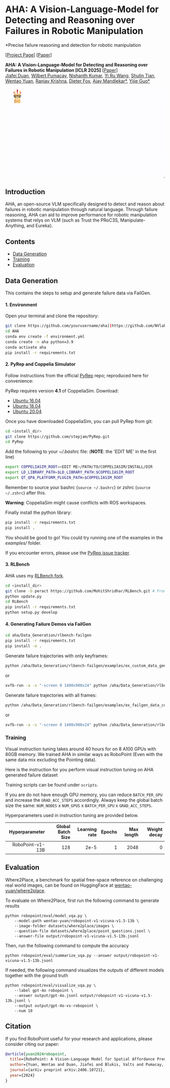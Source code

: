 # AHA: A Vision-Language-Model for Detecting and Reasoning over Failures in Robotic Manipulation

*Precise failure reasoning and detection for robotic manipulation

[[Project Page](https://aha-vlm.github.io/)] [[Paper](https://aha-vlm.github.io/Aha_paper.pdf)] 

**AHA: A Vision-Language-Model for Detecting and Reasoning over Failures in Robotic Manipulation [ICLR 2025]** [[Paper](https://arxiv.org/abs/2410.00371)] <br>
[Jiafei Duan](https://duanjiafei.com), [Wilbert Pumacay](https://wpumacay.github.io), [Nishanth Kumar](https://nishanthjkumar.com/), [Yi Ru Wang](https://helen9975.github.io/), [Shulin Tian](https://shulin16.github.io/), [Wentao Yuan](https://wentaoyuan.github.io), [Ranjay Krishna](https://ranjaykrishna.com), [Dieter Fox](https://homes.cs.washington.edu/~fox/), [Ajay Mandlekar*](https://ai.stanford.edu/~amandlek/), [Yijie Guo*](https://research.nvidia.com/person/yijie-guo)

![Overview](aha-teaser.gif)

## Introduction
 AHA, an open-source VLM specifically designed to detect and reason about failures in robotic manipulation through natural language. Through failure reasoning, AHA can aid to improve performance for robotic manipulation systems that relys on VLM (such as Trust the PRoC3S, Manipulate-Anything, and Eureka). 

## Contents
- [Data Generation](#data-generation)
- [Training](#train)
- [Evaluation](#evaluation)

## Data Generation

This contains the steps to setup and generate failure data via FailGen. 

#### 1. Environment

Open your terminal and clone the repository:

```bash
git clone https://github.com/yourusername/aha](https://github.com/NVlabs/AHA.git
cd AHA
conda env create -f environment.yml
conda create -n aha python=3.9
conda activate aha
pip install -r requirements.txt
```

#### 2. PyRep and Coppelia Simulator

Follow instructions from the official [PyRep](https://github.com/stepjam/PyRep) repo; reproduced here for convenience:

PyRep requires version **4.1** of CoppeliaSim. Download: 
- [Ubuntu 16.04](https://downloads.coppeliarobotics.com/V4_1_0/CoppeliaSim_Player_V4_1_0_Ubuntu16_04.tar.xz)
- [Ubuntu 18.04](https://downloads.coppeliarobotics.com/V4_1_0/CoppeliaSim_Player_V4_1_0_Ubuntu18_04.tar.xz)
- [Ubuntu 20.04](https://www.coppeliarobotics.com/previousVersions#)

Once you have downloaded CoppeliaSim, you can pull PyRep from git:

```bash
cd <install_dir>
git clone https://github.com/stepjam/PyRep.git
cd PyRep
```

Add the following to your *~/.bashrc* file: (__NOTE__: the 'EDIT ME' in the first line)

```bash
export COPPELIASIM_ROOT=<EDIT ME>/PATH/TO/COPPELIASIM/INSTALL/DIR
export LD_LIBRARY_PATH=$LD_LIBRARY_PATH:$COPPELIASIM_ROOT
export QT_QPA_PLATFORM_PLUGIN_PATH=$COPPELIASIM_ROOT
```

Remember to source your bashrc (`source ~/.bashrc`) or 
zshrc (`source ~/.zshrc`) after this.

**Warning**: CoppeliaSim might cause conflicts with ROS workspaces. 

Finally install the python library:

```bash
pip install -r requirements.txt
pip install .
```

You should be good to go!
You could try running one of the examples in the *examples/* folder.

If you encounter errors, please use the [PyRep issue tracker](https://github.com/stepjam/PyRep/issues).

#### 3. RLBench

AHA uses my [RLBench fork](https://github.com/MohitShridhar/RLBench/tree/peract). 

```bash
cd <install_dir>
git clone -b peract https://github.com/MohitShridhar/RLBench.git # From Mohit's branch
python update.py
cd RLBench
pip install -r requirements.txt
python setup.py develop
```

#### 4. Generating Failure Demos via FailGen

```bash
cd aha/Data_Generation/rlbench-failgen
pip install -r requirements.txt
pip install -e .
```

Generate failure trajectories with only keyframes:

```bash
python /aha/Data_Generation/rlbench-failgen/examples/ex_custom_data_generator.py --num-episodes 1 --max-tries 3 --output-folder <OUTPUT DIR>
```
or 
```bash
xvfb-run -a -s "-screen 0 1400x900x24" python /aha/Data_Generation/rlbench-failgen/examples/ex_custom_data_generator.py --num-episodes 1 --max-tries 3 --output-folder <OUTPUT DIR> #For running on cluster or server
```

Generate failure trajectories with all frames:
```bash
python /aha/Data_Generation/rlbench-failgen/examples/ex_failgen_data_collection.py
```
or 
```bash
xvfb-run -a -s "-screen 0 1400x900x24" python /aha/Data_Generation/rlbench-failgen/examples/ex_failgen_data_collection.py
```


### Training

Visual instruction tuning takes around 40 hours for on 8 A100 GPUs with 80GB memory. We trained AHA in similar ways as RoboPoint (Even with the same data mix excluding the Pointing data). 

Here is the instruction for you perform visual instruction tuning on AHA generated failure dataset

Training scripts can be found under `scripts`.

If you are do not have enough GPU memory, you can reduce `BATCH_PER_GPU` and increase the `GRAD_ACC_STEPS` accordingly. Always keep the global batch size the same: `NUM_NODES` x `NUM_GPUS` x `BATCH_PER_GPU` x `GRAD_ACC_STEPS`.

Hyperparameters used in instruction tuning are provided below.

| Hyperparameter | Global Batch Size | Learning rate | Epochs | Max length | Weight decay |
| ---: | ---: | ---: | ---: | ---: | ---: |
| RoboPoint-v1-13B | 128 | 2e-5 | 1 | 2048 | 0 |

## Evaluation

Where2Place, a benchmark for spatial free-space reference on challenging real world images, can be found on HuggingFace at [wentao-yuan/where2place](https://huggingface.co/datasets/wentao-yuan/where2place).

To evaluate on Where2Place, first run the following command to generate results
```
python robopoint/eval/model_vqa.py \
    --model-path wentao-yuan/robopoint-v1-vicuna-v1.5-13b \
    --image-folder datasets/where2place/images \
    --question-file datasets/where2place/point_questions.jsonl \
    --answer-file output/robopoint-v1-vicuna-v1.5-13b.jsonl
```
Then, run the following command to compute the accuracy
```
python robopoint/eval/summarize_vqa.py --answer output/robopoint-v1-vicuna-v1.5-13b.jsonl
```
If needed, the following command visualizes the outputs of different models together with the ground truth
```
python robopoint/eval/visualize_vqa.py \
    --label gpt-4o robopoint \
    --answer output/gpt-4o.jsonl output/robopoint-v1-vicuna-v1.5-13b.jsonl \
    --output output/gpt-4o-vs-robopoint \
    --num 10
```

## Citation

If you find RoboPoint useful for your research and applications, please consider citing our paper:
```bibtex
@article{yuan2024robopoint,
  title={RoboPoint: A Vision-Language Model for Spatial Affordance Prediction for Robotics},
  author={Yuan, Wentao and Duan, Jiafei and Blukis, Valts and Pumacay, Wilbert and Krishna, Ranjay and Murali, Adithyavairavan and Mousavian, Arsalan and Fox, Dieter},
  journal={arXiv preprint arXiv:2406.10721},
  year={2024}
}
```
